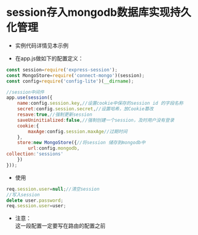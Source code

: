 # session存入mongodb数据库实现持久化管理
- 实例代码详情见本示例

- 在app.js做如下的配置定义：
```javascript
const session=require('express-session');
const MongoStore=require('connect-mongo')(session);
const config=require('config-lite')(__dirname);

//session中间件
app.use(session({
    name:config.session.key,//设置cookie中保存的session id 的字段名称
    secret:config.session.secret,//设置哈希，放Cookie篡改
    resave:true,//强制更新session
    saveUninitialized:false,//强制创建一个session，及时用户没有登录
    cookie:{
        maxAge:config.session.maxAge//过期时间
    },
    store:new MongoStore({//将session 储存到mongodb中
        url:config.mongodb,
collection:'sessions'
    })
}));
```

- 使用
```javascript
req.session.user=null;//清空session
//写入session
delete user.password;
req.session.user=user;
```

- 注意：       
    这一段配置一定要写在路由的配置之前